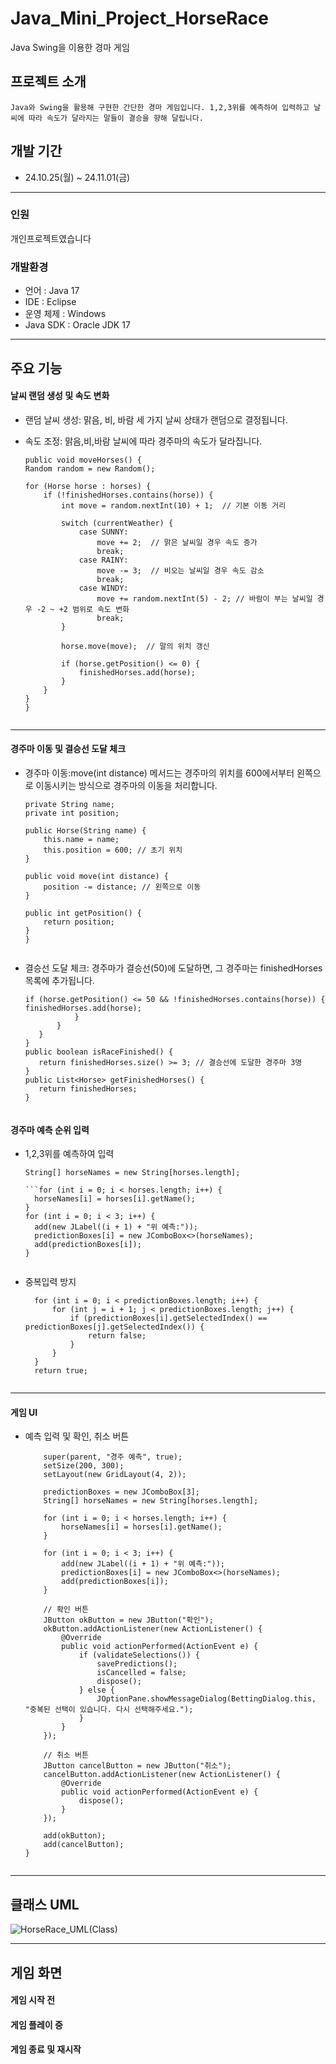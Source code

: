 # Java_Mini_Project_HorseRace

  Java Swing을 이용한 경마 게임

  ## 프로젝트 소개
    Java와 Swing을 활용해 구현한 간단한 경마 게임입니다. 1,2,3위를 예측하여 입력하고 날씨에 따라 속도가 달라지는 말들이 결승을 향해 달립니다.

  ## 개발 기간

  - 24.10.25(월) ~ 24.11.01(금)
---
### 인원

개인프로젝트였습니다

### 개발환경
- 언어 : Java 17
- IDE : Eclipse
- 운영 체제 : Windows
- Java SDK : Oracle JDK 17

---

## 주요 기능

#### 날씨 랜덤 생성 및 속도 변화 
- 랜덤 날씨 생성: 맑음, 비, 바람 세 가지 날씨 상태가 랜덤으로 결정됩니다.
- 속도 조정: 맑음,비,바람 날씨에 따라 경주마의 속도가 달라집니다.
  
    ```
   public void moveHorses() {
    Random random = new Random();

    for (Horse horse : horses) {
        if (!finishedHorses.contains(horse)) {
            int move = random.nextInt(10) + 1;  // 기본 이동 거리

            switch (currentWeather) {
                case SUNNY:
                    move += 2;  // 맑은 날씨일 경우 속도 증가
                    break;
                case RAINY:
                    move -= 3;  // 비오는 날씨일 경우 속도 감소
                    break;
                case WINDY:
                    move += random.nextInt(5) - 2; // 바람이 부는 날씨일 경우 -2 ~ +2 범위로 속도 변화
                    break;
            }

            horse.move(move);  // 말의 위치 갱신

            if (horse.getPosition() <= 0) {
                finishedHorses.add(horse);  
            }
        }
    }
  }


---


#### 경주마 이동 및  결승선 도달 체크
- 경주마 이동:move(int distance) 메서드는 경주마의 위치를 600에서부터 왼쪽으로 이동시키는 방식으로 경주마의 이동을 처리합니다.


    ``` public class Horse {
    private String name;
    private int position;

    public Horse(String name) {
        this.name = name;
        this.position = 600; // 초기 위치
    }

    public void move(int distance) {
        position -= distance; // 왼쪽으로 이동
    }

    public int getPosition() {
        return position;
    }
   }


- 결승선 도달 체크: 경주마가 결승선(50)에 도달하면, 그 경주마는 finishedHorses 목록에 추가됩니다.

     ```
    if (horse.getPosition() <= 50 && !finishedHorses.contains(horse)) {
   finishedHorses.add(horse);
                }
            }
        }
     }
    public boolean isRaceFinished() {
        return finishedHorses.size() >= 3; // 결승선에 도달한 경주마 3명
    }
    public List<Horse> getFinishedHorses() {
        return finishedHorses;
    }
    

#### 경주마 예측 순위 입력
- 1,2,3위를 예측하여 입력
 
  ```  predictionBoxes = new JComboBox[3]; 
  String[] horseNames = new String[horses.length]; 
 
  ```for (int i = 0; i < horses.length; i++) { 
    horseNames[i] = horses[i].getName(); 
  }
  for (int i = 0; i < 3; i++) { 
    add(new JLabel((i + 1) + "위 예측:")); 
    predictionBoxes[i] = new JComboBox<>(horseNames); 
    add(predictionBoxes[i]); 
  }


- 중복입력 방지

  ``` private boolean validateSelections() {  
    for (int i = 0; i < predictionBoxes.length; i++) {  
        for (int j = i + 1; j < predictionBoxes.length; j++) {  
            if (predictionBoxes[i].getSelectedIndex() == predictionBoxes[j].getSelectedIndex()) {  
                return false;  
            }  
        }  
    }  
    return true;  
  

---



#### 게임 UI
- 예측 입력 및 확인, 취소 버튼

    ``` public BettingDialog(JFrame parent, Horse[] horses) {
        super(parent, "경주 예측", true);
        setSize(200, 300);
        setLayout(new GridLayout(4, 2));

        predictionBoxes = new JComboBox[3];
        String[] horseNames = new String[horses.length];

        for (int i = 0; i < horses.length; i++) {
            horseNames[i] = horses[i].getName();
        }

        for (int i = 0; i < 3; i++) {
            add(new JLabel((i + 1) + "위 예측:"));
            predictionBoxes[i] = new JComboBox<>(horseNames);
            add(predictionBoxes[i]);
        }

        // 확인 버튼
        JButton okButton = new JButton("확인");
        okButton.addActionListener(new ActionListener() {
            @Override
            public void actionPerformed(ActionEvent e) {
                if (validateSelections()) {
                    savePredictions();
                    isCancelled = false;
                    dispose();
                } else {
                    JOptionPane.showMessageDialog(BettingDialog.this, "중복된 선택이 있습니다. 다시 선택해주세요.");
                }
            }
        });

        // 취소 버튼
        JButton cancelButton = new JButton("취소");
        cancelButton.addActionListener(new ActionListener() {
            @Override
            public void actionPerformed(ActionEvent e) {
                dispose();
            }
        });

        add(okButton);
        add(cancelButton);
    }
  

---
## 클래스 UML
![HorseRace_UML(Class)](https://github.com/Yeop9999/Java_Mini_Project_HorseRace/blob/main/HorseRace_UML(class).drawio.png)

---
## 게임 화면

#### 게임 시작 전


#### 게임 플레이 중


#### 게임 종료 및 재시작


#### 





